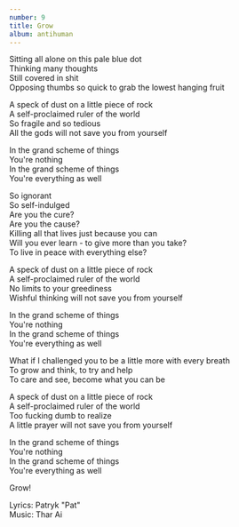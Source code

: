 ```yaml
---
number: 9
title: Grow
album: antihuman
---
```

Sitting all alone on this pale blue dot\
Thinking many thoughts\
Still covered in shit \
Opposing thumbs so quick to grab the lowest hanging fruit

A speck of dust on a little piece of rock\
A self-proclaimed ruler of the world\
So fragile and so tedious\
All the gods will not save you from yourself

In the grand scheme of things\
You're nothing\
In the grand scheme of things\
You're everything as well

So ignorant\
So self-indulged\
Are you the cure?\
Are you the cause?\
Killing all that lives just because you can\
Will you ever learn - to give more than you take?\
To live in peace with everything else?

A speck of dust on a little piece of rock\
A self-proclaimed ruler of the world\
No limits to your greediness\
Wishful thinking will not save you from yourself

In the grand scheme of things\
You're nothing\
In the grand scheme of things\
You're everything as well

What if I challenged you to be a little more with every breath\
To grow and think, to try and help\
To care and see, become what you can be

A speck of dust on a little piece of rock\
A self-proclaimed ruler of the world\
Too fucking dumb to realize\
A little prayer will not save you from yourself

In the grand scheme of things\
You're nothing\
In the grand scheme of things\
You're everything as well

Grow!

Lyrics: Patryk "Pat"\
Music: Thar Ai